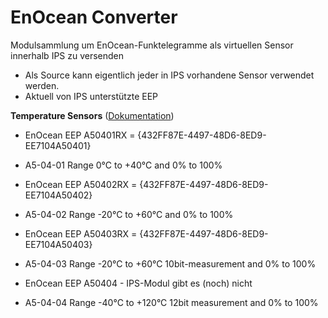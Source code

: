 # EnOcean Converter

Modulsammlung um EnOcean-Funktelegramme als virtuellen Sensor innerhalb IPS zu versenden

* Als Source kann eigentlich jeder in IPS vorhandene Sensor verwendet werden.
* Aktuell von IPS unterstützte EEP

__Temperature Sensors__ ([Dokumentation](Temperature%20Sensors))  
* EnOcean EEP A50401RX = {432FF87E-4497-48D6-8ED9-EE7104A50401}
 - A5-04-01 Range 0°C to +40°C and 0% to 100%
* EnOcean EEP A50402RX = {432FF87E-4497-48D6-8ED9-EE7104A50402}
 - A5-04-02 Range -20°C to +60°C and 0% to 100%
* EnOcean EEP A50403RX = {432FF87E-4497-48D6-8ED9-EE7104A50403}
 - A5-04-03 Range -20°C to +60°C 10bit-measurement and 0% to 100%
* EnOcean EEP A50404 - IPS-Modul gibt es (noch) nicht
 - A5-04-04 Range -40°C to +120°C 12bit measurement and 0% to 100%    
 
